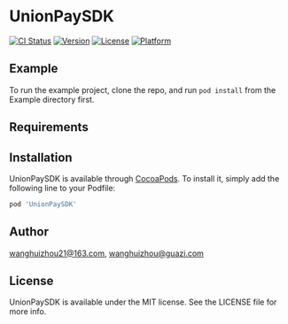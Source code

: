 # UnionPaySDK

[![CI Status](https://img.shields.io/travis/wanghuizhou21@163.com/UnionPaySDK.svg?style=flat)](https://travis-ci.org/wanghuizhou21@163.com/UnionPaySDK)
[![Version](https://img.shields.io/cocoapods/v/UnionPaySDK.svg?style=flat)](https://cocoapods.org/pods/UnionPaySDK)
[![License](https://img.shields.io/cocoapods/l/UnionPaySDK.svg?style=flat)](https://cocoapods.org/pods/UnionPaySDK)
[![Platform](https://img.shields.io/cocoapods/p/UnionPaySDK.svg?style=flat)](https://cocoapods.org/pods/UnionPaySDK)

## Example

To run the example project, clone the repo, and run `pod install` from the Example directory first.

## Requirements

## Installation

UnionPaySDK is available through [CocoaPods](https://cocoapods.org). To install
it, simply add the following line to your Podfile:

```ruby
pod 'UnionPaySDK'
```

## Author

wanghuizhou21@163.com, wanghuizhou@guazi.com

## License

UnionPaySDK is available under the MIT license. See the LICENSE file for more info.
